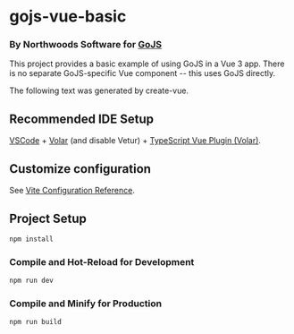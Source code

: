 # gojs-vue-basic

### By Northwoods Software for [GoJS](https://gojs.net)

This project provides a basic example of using GoJS in a Vue 3 app.
There is no separate GoJS-specific Vue component -- this uses GoJS directly. 

The following text was generated by create-vue.

## Recommended IDE Setup

[VSCode](https://code.visualstudio.com/) + [Volar](https://marketplace.visualstudio.com/items?itemName=Vue.volar) (and disable Vetur) + [TypeScript Vue Plugin (Volar)](https://marketplace.visualstudio.com/items?itemName=Vue.vscode-typescript-vue-plugin).

## Customize configuration

See [Vite Configuration Reference](https://vitejs.dev/config/).

## Project Setup

```sh
npm install
```

### Compile and Hot-Reload for Development

```sh
npm run dev
```

### Compile and Minify for Production

```sh
npm run build
```
